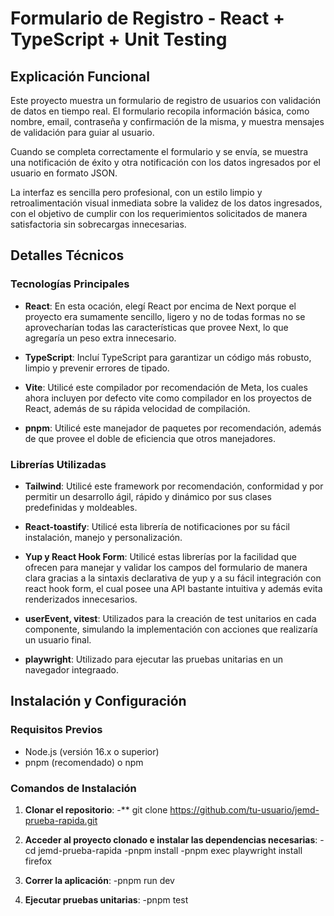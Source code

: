 # Formulario de Registro - React + TypeScript + Unit Testing

## Explicación Funcional

Este proyecto muestra un formulario de registro de usuarios con validación de datos en tiempo real. El formulario recopila información básica, como nombre, email, contraseña y confirmación de la misma, y muestra mensajes de validación para guiar al usuario.

Cuando se completa correctamente el formulario y se envía, se muestra una notificación de éxito y otra notificación con los datos ingresados por el usuario en formato JSON.

La interfaz es sencilla pero profesional, con un estilo limpio y retroalimentación visual inmediata sobre la validez de los datos ingresados, con el objetivo de cumplir con los requerimientos solicitados de manera satisfactoria sin sobrecargas innecesarias.

## Detalles Técnicos

### Tecnologías Principales

- **React**: En esta ocación, elegí React por encima de Next porque el proyecto era sumamente sencillo, ligero y no de todas formas no se aprovecharían todas las características que provee Next, lo que agregaría un peso extra innecesario.
  
- **TypeScript**: Incluí TypeScript para garantizar un código más robusto, limpio y prevenir errores de tipado.
  
- **Vite**: Utilicé este compilador por recomendación de Meta, los cuales ahora incluyen por defecto vite como compilador en los proyectos de React, además de su rápida velocidad de compilación.

- **pnpm**: Utilicé este manejador de paquetes por recomendación, además de que provee el doble de eficiencia que otros manejadores.

### Librerías Utilizadas

- **Tailwind**: Utilicé este framework por recomendación, conformidad y por permitir un desarrollo ágil, rápido y dinámico por sus clases predefinidas y moldeables.
  
- **React-toastify**: Utilicé esta librería de notificaciones por su fácil instalación, manejo y personalización.
  
- **Yup y React Hook Form**: Utilicé estas librerías por la facilidad que ofrecen para manejar y validar los campos del formulario de manera clara gracias a la sintaxis declarativa de yup y a su fácil integración con react hook form, el cual posee una API bastante intuitiva y además evita renderizados innecesarios.
  
- **userEvent, vitest**: Utilizados para la creación de test unitarios en cada componente, simulando la implementación con acciones que realizaría un usuario final.
  
- **playwright**: Utilizado para ejecutar las pruebas unitarias en un navegador integraado.

## Instalación y Configuración

### Requisitos Previos
- Node.js (versión 16.x o superior)
- pnpm (recomendado) o npm

### Comandos de Instalación
1. **Clonar el repositorio**:
   -** git clone https://github.com/tu-usuario/jemd-prueba-rapida.git
   
2. **Acceder al proyecto clonado e instalar las dependencias necesarias**:
   -cd jemd-prueba-rapida
   -pnpm install
   -pnpm exec playwright install firefox

3. **Correr la aplicación**:
   -pnpm run dev

4. **Ejecutar pruebas unitarias**:
   -pnpm test
